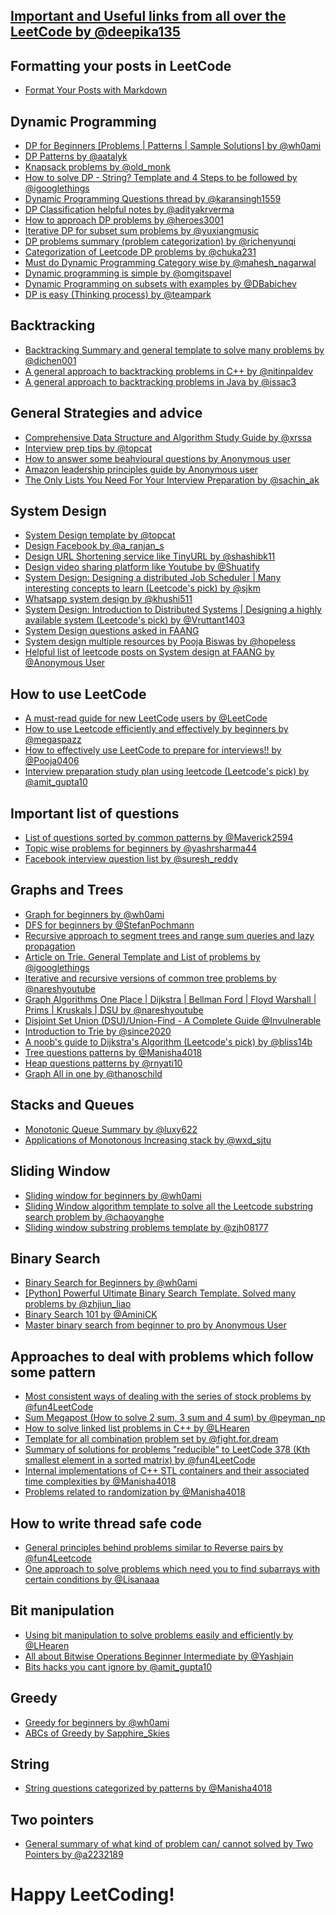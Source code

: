 ## [Important and Useful links from all over the LeetCode by @deepika135](https://leetcode.com/discuss/general-discussion/665604/Important-and-Useful-links-from-all-over-the-LeetCode)

## Formatting your posts in LeetCode
* [Format Your Posts with Markdown](https://cutt.ly/2R4NUoT)

## Dynamic Programming
* [DP for Beginners [Problems | Patterns | Sample Solutions] by @wh0ami](https://leetcode.com/discuss/general-discussion/662866/dp-for-beginners-problems-patterns-sample-solutions)
* [DP Patterns by @aatalyk](https://leetcode.com/discuss/general-discussion/458695/dynamic-programming-patterns)
* [Knapsack problems by @old_monk](https://leetcode.com/discuss/study-guide/1200320/Thief-with-a-knapsack-a-series-of-crimes.)
* [How to solve DP - String? Template and 4 Steps to be followed by @igooglethings](https://leetcode.com/discuss/general-discussion/651719/how-to-solve-dp-string-template-and-4-steps-to-be-followed)
* [Dynamic Programming Questions thread by @karansingh1559](https://leetcode.com/discuss/general-discussion/491522/dynamic-programming-questions-thread)
* [DP Classification helpful notes by @adityakrverma](https://leetcode.com/problems/longest-palindromic-subsequence/discuss/222605/dp-problem-classifications-helpful-notes)
* [How to approach DP problems by @heroes3001](https://leetcode.com/problems/house-robber/discuss/156523/From-good-to-great.-How-to-approach-most-of-DP-problems)
* [Iterative DP for subset sum problems by @yuxiangmusic](https://leetcode.com/problems/target-sum/discuss/97334/java-15-ms-c-3-ms-ons-iterative-dp-solution-using-subset-sum-with-explanation)
* [DP problems summary (problem categorization) by @richenyunqi](https://leetcode.com/discuss/general-discussion/592146/dynamic-programming-summary)
* [Categorization of Leetcode DP problems by @chuka231](https://leetcode.com/discuss/general-discussion/1000929/solved-all-dynamic-programming-dp-problems-in-7-months)
* [Must do Dynamic Programming Category wise by @mahesh_nagarwal](https://leetcode.com/discuss/general-discussion/1050391/Must-do-Dynamic-programming-Problems-Category-wise)
* [Dynamic programming is simple by @omgitspavel](https://leetcode.com/discuss/study-guide/1490172/Dynamic-programming-is-simple)
* [Dynamic Programming on subsets with examples by @DBabichev](https://leetcode.com/discuss/general-discussion/1125779/Dynamic-programming-on-subsets-with-examples-explained)
* [DP is easy (Thinking process) by @teampark](https://leetcode.com/problems/target-sum/discuss/455024/DP-IS-EASY!-5-Steps-to-Think-Through-DP-Questions)

## Backtracking
* [Backtracking Summary and general template to solve many problems by @dichen001](https://leetcode.com/problems/permutations/discuss/18284/Backtrack-Summary:-General-Solution-for-10-Questionsh)
* [A general approach to backtracking problems in C++ by @nitinpaldev](https://leetcode.com/discuss/general-discussion/680269/a-general-approach-to-backtracking-problems-in-cexhaustive-searching)
* [A general approach to backtracking problems in Java by @issac3](https://leetcode.com/problems/permutations/discuss/18239/a-general-approach-to-backtracking-questions-in-java-subsets-permutations-combination-sum-palindrome-partioning)

## General Strategies and advice
* [Comprehensive Data Structure and Algorithm Study Guide by @xrssa](https://leetcode.com/discuss/general-discussion/494279/comprehensive-data-structure-and-algorithm-study-guide)
* [Interview prep tips by @topcat](https://leetcode.com/discuss/career/216554/from-0-to-clearing-uberappleamazonlinkedingoogle)
* [How to answer some beahvioural questions by Anonymous user](https://leetcode.com/discuss/interview-experience/1532708/tips-for-answering-few-tricky-behavioural-interview-questions)
* [Amazon leadership principles guide by Anonymous user](https://leetcode.com/discuss/interview-question/1865716/amazon-behavioral-questions-guide)
* [The Only Lists You Need For Your Interview Preparation by @sachin_ak](https://leetcode.com/discuss/interview-question/2069641/the-only-lists-you-need-for-your-interview-preparation)

## System Design
* [System Design template by @topcat](https://leetcode.com/discuss/career/229177/my-system-design-template)
* [Design Facebook by @a_ranjan_s](https://leetcode.com/discuss/interview-question/system-design/719253/Design-Facebook-%3A-System-Design-Interview)
* [Design URL Shortening service like TinyURL by @shashibk11](https://leetcode.com/discuss/interview-question/system-design/124658/Design-URL-Shortening-service-like-TinyURL)
* [Design video sharing platform like Youtube by @Shuatify](https://leetcode.com/discuss/interview-question/system-design/496042/Design-video-sharing-platform-like-Youtube)
* [System Design: Designing a distributed Job Scheduler | Many interesting concepts to learn (Leetcode's pick) by @sjkm](https://leetcode.com/discuss/general-discussion/1082786/System-Design%3A-Designing-a-distributed-Job-Scheduler-or-Many-interesting-concepts-to-learn)
* [Whatsapp system design by @khushi511](https://leetcode.com/discuss/general-discussion/1119816/whatsapp-system-design-chatbot-problem-statement-solving-solution-walkthrough)
* [System Design: Introduction to Distributed Systems | Designing a highly available system (Leetcode's pick) by @Vruttant1403](https://leetcode.com/discuss/general-discussion/1105898/System-Design%3A-Introduction-to-Distributed-Systems-or-Designing-a-highly-available-system)
* [System Design questions asked in FAANG](https://leetcode.com/discuss/interview-question/1140451/helpful-list-of-leetcode-posts-on-system-design-at-facebook-google-amazon-uber-microsoft)
* [System design multiple resources by Pooja Biswas by @hopeless](https://leetcode.com/discuss/interview-question/system-design/1205825/FANG-System-Design-Interview-Preparation-Master-Doc)
* [Helpful list of leetcode posts on System design at FAANG by @Anonymous User](https://leetcode.com/discuss/interview-question/1140451/helpful-list-of-leetcode-posts-on-system-design-at-facebook-google-amazon-uber-microsoft)

## How to use LeetCode 
* [A must-read guide for new LeetCode users by @LeetCode](https://leetcode.com/discuss/general-discussion/1069178/A-must-read-guide-for-new-LeetCode-users)
* [How to use Leetcode efficiently and effectively by beginners by @megaspazz](https://leetcode.com/discuss/career/450215/How-to-use-LeetCode-to-help-yourself-efficiently-and-effectively-(for-beginners))
* [How to effectively use LeetCode to prepare for interviews!! by @Pooja0406](https://leetcode.com/discuss/career/449135/How-to-effectively-use-LeetCode-to-prepare-for-interviews)
* [Interview preparation study plan using leetcode (Leetcode's pick) by @amit_gupta10](https://leetcode.com/discuss/interview-question/1098600/TOPICS-WHICH-YOU-CAN'T-SKIP-or-INTERVIEW-PREPARATION-or-STUDY-PLAN)

## Important list of questions
* [List of questions sorted by common patterns by @Maverick2594](https://leetcode.com/discuss/career/448285/List-of-questions-sorted-by-common-patterns)
* [Topic wise problems for beginners by @yashrsharma44](https://leetcode.com/discuss/career/448024/Topic-wise-problems-for-Beginners)
* [Facebook interview question list by @suresh_reddy](https://leetcode.com/discuss/interview-question/675445/facebook-interview-experiences-all-combined-from-lc-till-date-07-jun-2020)

## Graphs and Trees
* [Graph for beginners by @wh0ami](https://leetcode.com/discuss/general-discussion/655708/graph-for-beginners-problems-pattern-sample-solutions/)
* [DFS for beginners by @StefanPochmann]()
* [Recursive approach to segment trees and range sum queries and lazy propagation]()
* [Article on Trie. General Template and List of problems by @igooglethings]()
* [Iterative and recursive versions of common tree problems by @nareshyoutube]()
* [Graph Algorithms One Place | Dijkstra | Bellman Ford | Floyd Warshall | Prims | Kruskals | DSU by @nareshyoutube]()
* [Disjoint Set Union (DSU)/Union-Find - A Complete Guide @Invulnerable]()
* [Introduction to Trie by @since2020]()
* [A noob's guide to Dijkstra's Algorithm (Leetcode's pick) by @bliss14b]()
* [Tree questions patterns by @Manisha4018]()
* [Heap questions patterns by @rnyati10]()
* [Graph All in one by @thanoschild]()

## Stacks and Queues
* [Monotonic Queue Summary by @luxy622]()
* [Applications of Monotonous Increasing stack by @wxd_sjtu]()

## Sliding Window 
* [Sliding window for beginners by @wh0ami]()
* [Sliding Window algorithm template to solve all the Leetcode substring search problem by @chaoyanghe]()
* [Sliding window substring problems template by @zjh08177]()

## Binary Search
* [Binary Search for Beginners by @wh0ami]()
* [[Python] Powerful Ultimate Binary Search Template. Solved many problems by @zhjiun_liao]()
* [Binary Search 101 by @AminiCK]()
* [Master binary search from beginner to pro by Anonymous User]()

## Approaches to deal with problems which follow some pattern
* [Most consistent ways of dealing with the series of stock problems by @fun4LeetCode]()
* [Sum Megapost (How to solve 2 sum, 3 sum and 4 sum) by @peyman_np]()
* [How to solve linked list problems in C++ by @LHearen]()
* [Template for all combination problem set by @fight.for.dream]()
* [Summary of solutions for problems "reducible" to LeetCode 378 (Kth smallest element in a sorted matrix) by @fun4LeetCode]()
* [Internal implementations of C++ STL containers and their associated time complexities by @Manisha4018]()
* [Problems related to randomization by @Manisha4018]()

## How to write thread safe code
* [General principles behind problems similar to Reverse pairs by @fun4Leetcode]()
* [One approach to solve problems which need you to find subarrays with certain conditions by @Lisanaaa]()

## Bit manipulation
* [Using bit manipulation to solve problems easily and efficiently by @LHearen]()
* [All about Bitwise Operations Beginner Intermediate by @Yashjain]()
* [Bits hacks you cant ignore by @amit_gupta10]()

## Greedy
* [Greedy for beginners by @wh0ami]()
* [ABCs of Greedy by Sapphire_Skies]()


## String
* [String questions categorized by patterns by @Manisha4018]()

## Two pointers
* [General summary of what kind of problem can/ cannot solved by Two Pointers by @a2232189]()

# Happy LeetCoding!
